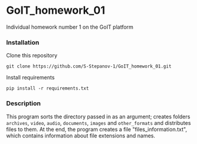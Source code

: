 # GoIT_homework_01
Individual homework number 1 on the GoIT platform

### Installation
Clone this repository
```
git clone https://github.com/S-Stepanov-1/GoIT_homework_01.git
```
Install requirements
```
pip install -r requirements.txt
```

### Description
This program sorts the directory passed in as an argument; creates folders `archives`, `video`, `audio`, `documents`, `images` and `other_formats` and distributes files to them.
At the end, the program creates a file "files_information.txt", which contains information about file extensions and names. 
